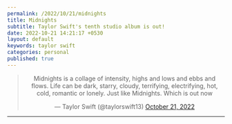 ```yaml
---
permalink: /2022/10/21/midnights
title: Midnights 
subtitle: Taylor Swift's tenth studio album is out!
date: 2022-10-21 14:21:17 +0530
layout: default
keywords: taylor swift
categories: personal
published: true
---
```


<center>
<blockquote class="twitter-tweet">
<p lang="en" dir="ltr">Midnights is a collage of intensity, highs and lows and ebbs and flows. Life can be dark, starry, cloudy, terrifying, electrifying, hot, cold, romantic or lonely. Just like Midnights. Which is out now </p>&mdash; Taylor Swift (@taylorswift13) <a href="https://twitter.com/taylorswift13/status/1583307638716055552?ref_src=twsrc%5Etfw">October 21, 2022</a>
</blockquote>
<script async src="https://platform.twitter.com/widgets.js" charset="utf-8"></script>
</center>

---
